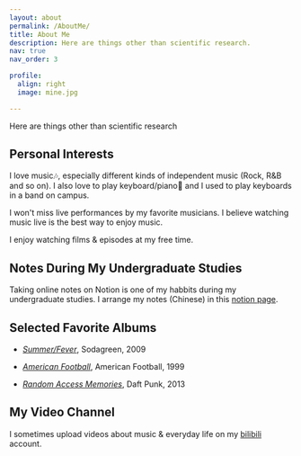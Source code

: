 ```yaml
---
layout: about
permalink: /AboutMe/
title: About Me
description: Here are things other than scientific research.
nav: true
nav_order: 3

profile:
  align: right
  image: mine.jpg

---
```

Here are things other than scientific research


## Personal Interests

I love music🎶, especially different kinds of independent music (Rock, R&B and so on). I also love to play keyboard/piano🎹 and I used to play keyboards in a band on campus.

I won't miss live performances by my favorite musicians. I believe watching music live is the best way to enjoy music.

I enjoy watching films & episodes at my free time.


## Notes During My Undergraduate Studies

Taking online notes on Notion is one of my habbits during my undergraduate studies. I arrange my notes (Chinese) in this <a href="https://skillful-vest-b8d.notion.site/Courses-in-ZJU-075c751a53964946814bcd0541c75d32">notion page</a>.


## Selected Favorite Albums

* *<a href="https://open.spotify.com/album/7iRBwwZ1BSFAyxDgvmz7fZ">Summer/Fever</a>*, Sodagreen, 2009

* *<a href="https://open.spotify.com/album/70OkRXiiwdTCtZ9YiPBzPp">American Football</a>*, American Football, 1999

* *<a href="https://open.spotify.com/album/4m2880jivSbbyEGAKfITCa">Random Access Memories</a>*, Daft Punk, 2013


## My Video Channel

I sometimes upload videos about music & everyday life on my <a href="https://space.bilibili.com/175349833">bilibili</a> account.